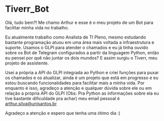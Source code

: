 # Tiverr_Bot
Olá, tudo bem?! Me chamo Arthur e esse é o meu projeto de um Bot para facilitar minha vida no trabalho. 

Eu atualmente trabalho como Analista de TI Pleno, mesmo estudando bastante programação atuou em uma área mais voltada a infraestrutura e suporte.
Usamos o GLPI para atender o chamados e eu já tinha ouvido sobre os Bot de Telegram configurados a partir da linguagem Python, então eu pensei por quê não juntar os dois mundos? E assim surgiu o Tiverr, meu projeto de assistente.

Usei a própria a API do GLPI integrada ao Python e criei funções para puxar os chamados e os atualizar, ainda é um projeto que está em progresso e eu estou buscando funcionalidades para facilitar mais a minha vida.
Por enquanto é isso, agradeço a atenção e qualquer dúvida sobre ele ou em relação a própria API do GLPI (Obs: Pra Python as informações sobre ela eu tive bastante dificuldade pra achar) meu email pessoal é arthur.silva@unisantos.br

Agradeço a atenção e espero que tenha uma ótimo dia :)
